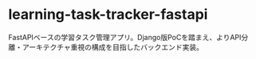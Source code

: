 # learning-task-tracker-fastapi
FastAPIベースの学習タスク管理アプリ。Django版PoCを踏まえ、よりAPI分離・アーキテクチャ重視の構成を目指したバックエンド実装。
